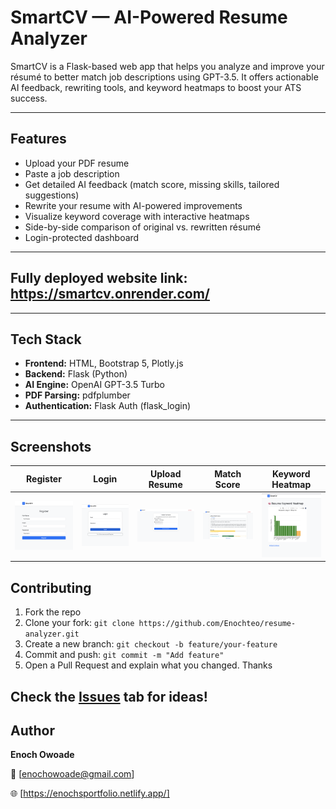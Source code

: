
#  SmartCV — AI-Powered Resume Analyzer

SmartCV is a Flask-based web app that helps you analyze and improve your résumé to better match job descriptions using GPT-3.5. It offers actionable AI feedback, rewriting tools, and keyword heatmaps to boost your ATS success.

---

##  Features

-  Upload your PDF resume  
-  Paste a job description 
-  Get detailed AI feedback (match score, missing skills, tailored suggestions)  
-  Rewrite your resume with AI-powered improvements  
-  Visualize keyword coverage with interactive heatmaps  
-  Side-by-side comparison of original vs. rewritten résumé  
- Login-protected dashboard  

---
Fully deployed website link: https://smartcv.onrender.com/
---
---

##  Tech Stack

- **Frontend:** HTML, Bootstrap 5, Plotly.js  
- **Backend:** Flask (Python)  
- **AI Engine:** OpenAI GPT-3.5 Turbo  
- **PDF Parsing:** pdfplumber  
- **Authentication:** Flask Auth (flask_login)

---

##  Screenshots

| Register | Login | Upload Resume | Match Score | Keyword Heatmap |
|---|---|---|---|---|
| ![Register](static/screenshots/Register.png) | ![Login](static/screenshots/Login.png) | ![Upload](static/screenshots/upload.png) | ![Score](static/screenshots/score.png) | ![Heatmap](static/screenshots/heatmap.png) |




##  Contributing

1. Fork the repo
2. Clone your fork: `git clone https://github.com/Enochteo/resume-analyzer.git`
3. Create a new branch: `git checkout -b feature/your-feature`
4. Commit and push: `git commit -m "Add feature"`
5. Open a Pull Request and explain what you changed. Thanks

Check the [Issues](https://github.com/Enochteo/resume-analyzer/issues) tab for ideas!
---

##  Author

**Enoch Owoade** 

📧 [enochowoade@gmail.com] 

🌐 [https://enochsportfolio.netlify.app/]


